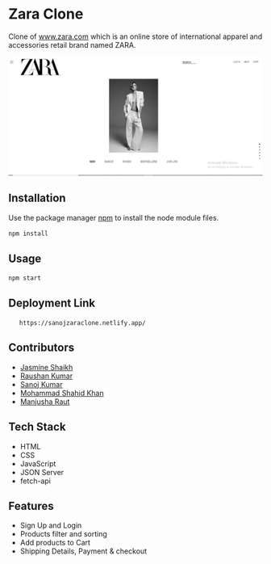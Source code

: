 # Zara Clone

Clone of <a href="https://www.zara.com/in/">www.zara.com</a> which is an online store of international apparel and accessories retail brand named ZARA.

<img src="https://github.com/Jasmine-Shaikh/Zara-Clone/blob/main/Zara.PNG"/>

## Installation

Use the package manager [npm](https://docs.npmjs.com/cli/v6/commands/npm-install) to install the node module files.

```bash
npm install
```

## Usage

```python
npm start
```

## Deployment Link
```url
   https://sanojzaraclone.netlify.app/
```

## Contributors
- [Jasmine Shaikh](https://github.com/Jasmine-Shaikh)
- [Raushan Kumar](https://github.com/raushansft)
- [Sanoj Kumar](https://github.com/Sanojkumaryadav)
- [Mohammad Shahid Khan](https://github.com/ShahidIIM)
- [Manjusha Raut](https://github.com/Manjusha003)

## Tech Stack
- HTML
- CSS
- JavaScript
- JSON Server
- fetch-api

## Features
- Sign Up and Login
- Products filter and sorting
- Add products to Cart
- Shipping Details, Payment & checkout

